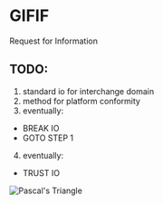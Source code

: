 # GIFIF
Request for Information

## TODO:
1. standard io for interchange domain
2. method for platform conformity
3. eventually:
- BREAK IO
- GOTO STEP 1
4. eventually:
- TRUST IO


![Pascal's Triangle]('./pascals.gif')

